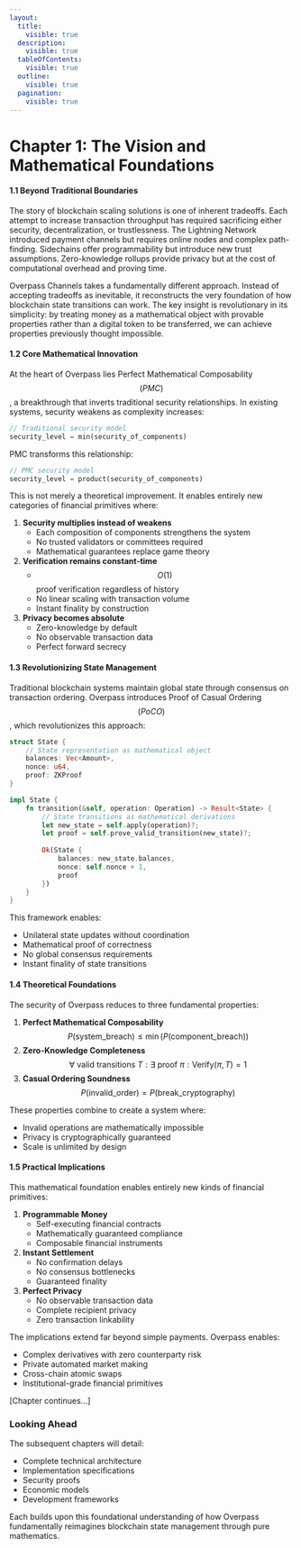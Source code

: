 ```yaml
---
layout:
  title:
    visible: true
  description:
    visible: true
  tableOfContents:
    visible: true
  outline:
    visible: true
  pagination:
    visible: true
---
```


# Chapter 1: The Vision and Mathematical Foundations

#### 1.1 Beyond Traditional Boundaries

The story of blockchain scaling solutions is one of inherent tradeoffs. Each attempt to increase transaction throughput has required sacrificing either security, decentralization, or trustlessness. The Lightning Network introduced payment channels but requires online nodes and complex path-finding. Sidechains offer programmability but introduce new trust assumptions. Zero-knowledge rollups provide privacy but at the cost of computational overhead and proving time.

Overpass Channels takes a fundamentally different approach. Instead of accepting tradeoffs as inevitable, it reconstructs the very foundation of how blockchain state transitions can work. The key insight is revolutionary in its simplicity: by treating money as a mathematical object with provable properties rather than a digital token to be transferred, we can achieve properties previously thought impossible.

#### 1.2 Core Mathematical Innovation

At the heart of Overpass lies Perfect Mathematical Composability $$(PMC)$$, a breakthrough that inverts traditional security relationships. In existing systems, security weakens as complexity increases:

```rust
// Traditional security model
security_level = min(security_of_components)
```

PMC transforms this relationship:

```rust
// PMC security model
security_level = product(security_of_components)
```

This is not merely a theoretical improvement. It enables entirely new categories of financial primitives where:

1. **Security multiplies instead of weakens**
   * Each composition of components strengthens the system
   * No trusted validators or committees required
   * Mathematical guarantees replace game theory
2. **Verification remains constant-time**
   * $$O(1)$$ proof verification regardless of history
   * No linear scaling with transaction volume
   * Instant finality by construction
3. **Privacy becomes absolute**
   * Zero-knowledge by default
   * No observable transaction data
   * Perfect forward secrecy

#### 1.3 Revolutionizing State Management

Traditional blockchain systems maintain global state through consensus on transaction ordering. Overpass introduces Proof of Casual Ordering $$(PoCO)$$, which revolutionizes this approach:

```rust
struct State {
    // State representation as mathematical object
    balances: Vec<Amount>,
    nonce: u64,
    proof: ZKProof
}

impl State {
    fn transition(&self, operation: Operation) -> Result<State> {
        // State transitions as mathematical derivations
        let new_state = self.apply(operation)?;
        let proof = self.prove_valid_transition(new_state)?;
        
        Ok(State {
            balances: new_state.balances,
            nonce: self.nonce + 1,
            proof
        })
    }
}
```

This framework enables:

* Unilateral state updates without coordination
* Mathematical proof of correctness
* No global consensus requirements
* Instant finality of state transitions

#### 1.4 Theoretical Foundations

The security of Overpass reduces to three fundamental properties:

1. **Perfect Mathematical Composability** \
   $$P(\text{system_breach}) \leq \min(P(\text{component_breach}))$$
2. **Zero-Knowledge Completeness**\
   &#x20;$$\forall \text{ valid transitions } T: \exists \text{ proof } \pi : \text{Verify}(\pi, T) = 1$$
3. **Casual Ordering Soundness** \
   $$P(\text{invalid_order}) = P(\text{break_cryptography})$$

These properties combine to create a system where:

* Invalid operations are mathematically impossible
* Privacy is cryptographically guaranteed
* Scale is unlimited by design

#### 1.5 Practical Implications

This mathematical foundation enables entirely new kinds of financial primitives:

1. **Programmable Money**
   * Self-executing financial contracts
   * Mathematically guaranteed compliance
   * Composable financial instruments
2. **Instant Settlement**
   * No confirmation delays
   * No consensus bottlenecks
   * Guaranteed finality
3. **Perfect Privacy**
   * No observable transaction data
   * Complete recipient privacy
   * Zero transaction linkability

The implications extend far beyond simple payments. Overpass enables:

* Complex derivatives with zero counterparty risk
* Private automated market making
* Cross-chain atomic swaps
* Institutional-grade financial primitives

\[Chapter continues...]

### Looking Ahead

The subsequent chapters will detail:

* Complete technical architecture
* Implementation specifications
* Security proofs
* Economic models
* Development frameworks

Each builds upon this foundational understanding of how Overpass fundamentally reimagines blockchain state management through pure mathematics.

